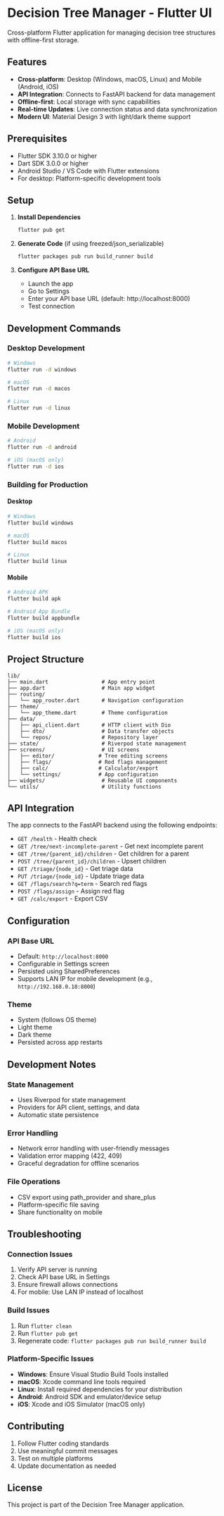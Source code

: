 # Decision Tree Manager - Flutter UI

Cross-platform Flutter application for managing decision tree structures with offline-first storage.

## Features

- **Cross-platform**: Desktop (Windows, macOS, Linux) and Mobile (Android, iOS)
- **API Integration**: Connects to FastAPI backend for data management
- **Offline-first**: Local storage with sync capabilities
- **Real-time Updates**: Live connection status and data synchronization
- **Modern UI**: Material Design 3 with light/dark theme support

## Prerequisites

- Flutter SDK 3.10.0 or higher
- Dart SDK 3.0.0 or higher
- Android Studio / VS Code with Flutter extensions
- For desktop: Platform-specific development tools

## Setup

1. **Install Dependencies**
   ```bash
   flutter pub get
   ```

2. **Generate Code** (if using freezed/json_serializable)
   ```bash
   flutter packages pub run build_runner build
   ```

3. **Configure API Base URL**
   - Launch the app
   - Go to Settings
   - Enter your API base URL (default: http://localhost:8000)
   - Test connection

## Development Commands

### Desktop Development
```bash
# Windows
flutter run -d windows

# macOS
flutter run -d macos

# Linux
flutter run -d linux
```

### Mobile Development
```bash
# Android
flutter run -d android

# iOS (macOS only)
flutter run -d ios
```

### Building for Production

#### Desktop
```bash
# Windows
flutter build windows

# macOS
flutter build macos

# Linux
flutter build linux
```

#### Mobile
```bash
# Android APK
flutter build apk

# Android App Bundle
flutter build appbundle

# iOS (macOS only)
flutter build ios
```

## Project Structure

```
lib/
├── main.dart                 # App entry point
├── app.dart                  # Main app widget
├── routing/
│   └── app_router.dart       # Navigation configuration
├── theme/
│   └── app_theme.dart        # Theme configuration
├── data/
│   ├── api_client.dart       # HTTP client with Dio
│   ├── dto/                  # Data transfer objects
│   └── repos/                # Repository layer
├── state/                    # Riverpod state management
├── screens/                  # UI screens
│   ├── editor/              # Tree editing screens
│   ├── flags/               # Red flags management
│   ├── calc/                # Calculator/export
│   └── settings/            # App configuration
├── widgets/                  # Reusable UI components
└── utils/                    # Utility functions
```

## API Integration

The app connects to the FastAPI backend using the following endpoints:

- `GET /health` - Health check
- `GET /tree/next-incomplete-parent` - Get next incomplete parent
- `GET /tree/{parent_id}/children` - Get children for a parent
- `POST /tree/{parent_id}/children` - Upsert children
- `GET /triage/{node_id}` - Get triage data
- `PUT /triage/{node_id}` - Update triage data
- `GET /flags/search?q=term` - Search red flags
- `POST /flags/assign` - Assign red flag
- `GET /calc/export` - Export CSV

## Configuration

### API Base URL
- Default: `http://localhost:8000`
- Configurable in Settings screen
- Persisted using SharedPreferences
- Supports LAN IP for mobile development (e.g., `http://192.168.0.10:8000`)

### Theme
- System (follows OS theme)
- Light theme
- Dark theme
- Persisted across app restarts

## Development Notes

### State Management
- Uses Riverpod for state management
- Providers for API client, settings, and data
- Automatic state persistence

### Error Handling
- Network error handling with user-friendly messages
- Validation error mapping (422, 409)
- Graceful degradation for offline scenarios

### File Operations
- CSV export using path_provider and share_plus
- Platform-specific file saving
- Share functionality on mobile

## Troubleshooting

### Connection Issues
1. Verify API server is running
2. Check API base URL in Settings
3. Ensure firewall allows connections
4. For mobile: Use LAN IP instead of localhost

### Build Issues
1. Run `flutter clean`
2. Run `flutter pub get`
3. Regenerate code: `flutter packages pub run build_runner build`

### Platform-Specific Issues
- **Windows**: Ensure Visual Studio Build Tools installed
- **macOS**: Xcode command line tools required
- **Linux**: Install required dependencies for your distribution
- **Android**: Android SDK and emulator/device setup
- **iOS**: Xcode and iOS Simulator (macOS only)

## Contributing

1. Follow Flutter coding standards
2. Use meaningful commit messages
3. Test on multiple platforms
4. Update documentation as needed

## License

This project is part of the Decision Tree Manager application.
